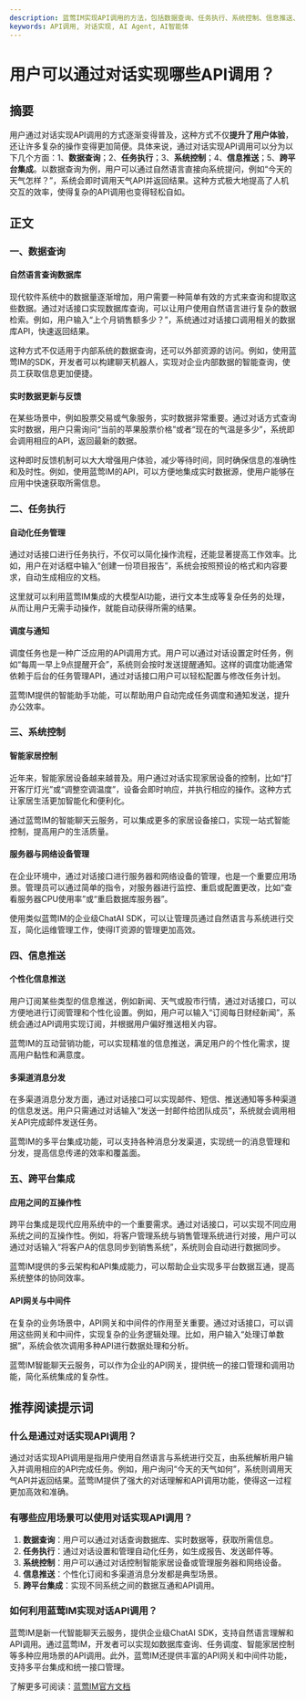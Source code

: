 ```yaml
---
description: 蓝莺IM实现API调用的方法，包括数据查询、任务执行、系统控制、信息推送、跨平台集成。
keywords: API调用, 对话实现, AI Agent, AI智能体
---
```

# 用户可以通过对话实现哪些API调用？

## 摘要

用户通过对话实现API调用的方式逐渐变得普及，这种方式不仅**提升了用户体验**，还让许多复杂的操作变得更加简便。具体来说，通过对话实现API调用可以分为以下几个方面：1、**数据查询**；2、**任务执行**；3、**系统控制**；4、**信息推送**；5、**跨平台集成**。以数据查询为例，用户可以通过自然语言直接向系统提问，例如“今天的天气怎样？”，系统会即时调用天气API并返回结果。这种方式极大地提高了人机交互的效率，使得复杂的API调用也变得轻松自如。

## 正文

### 一、数据查询

#### 自然语言查询数据库

现代软件系统中的数据量逐渐增加，用户需要一种简单有效的方式来查询和提取这些数据。通过对话接口实现数据库查询，可以让用户使用自然语言进行复杂的数据检索。例如，用户输入“上个月销售额多少？”，系统通过对话接口调用相关的数据库API，快速返回结果。

这种方式不仅适用于内部系统的数据查询，还可以外部资源的访问。例如，使用蓝莺IM的SDK，开发者可以构建聊天机器人，实现对企业内部数据的智能查询，使员工获取信息更加便捷。

#### 实时数据更新与反馈

在某些场景中，例如股票交易或气象服务，实时数据非常重要。通过对话方式查询实时数据，用户只需询问“当前的苹果股票价格”或者“现在的气温是多少”，系统即会调用相应的API，返回最新的数据。

这种即时反馈机制可以大大增强用户体验，减少等待时间，同时确保信息的准确性和及时性。例如，使用蓝莺IM的API，可以方便地集成实时数据源，使用户能够在应用中快速获取所需信息。

### 二、任务执行

#### 自动化任务管理

通过对话接口进行任务执行，不仅可以简化操作流程，还能显著提高工作效率。比如，用户在对话框中输入“创建一份项目报告”，系统会按照预设的格式和内容要求，自动生成相应的文档。

这里就可以利用蓝莺IM集成的大模型AI功能，进行文本生成等复杂任务的处理，从而让用户无需手动操作，就能自动获得所需的结果。

#### 调度与通知

调度任务也是一种广泛应用的API调用方式。用户可以通过对话设置定时任务，例如“每周一早上9点提醒开会”，系统则会按时发送提醒通知。这样的调度功能通常依赖于后台的任务管理API，通过对话接口用户可以轻松配置与修改任务计划。

蓝莺IM提供的智能助手功能，可以帮助用户自动完成任务调度和通知发送，提升办公效率。

### 三、系统控制

#### 智能家居控制

近年来，智能家居设备越来越普及。用户通过对话实现家居设备的控制，比如“打开客厅灯光”或“调整空调温度”，设备会即时响应，并执行相应的操作。这种方式让家居生活更加智能化和便利化。

通过蓝莺IM的智能聊天云服务，可以集成更多的家居设备接口，实现一站式智能控制，提高用户的生活质量。

#### 服务器与网络设备管理

在企业环境中，通过对话接口进行服务器和网络设备的管理，也是一个重要应用场景。管理员可以通过简单的指令，对服务器进行监控、重启或配置更改，比如“查看服务器CPU使用率”或“重启数据库服务器”。

使用类似蓝莺IM的企业级ChatAI SDK，可以让管理员通过自然语言与系统进行交互，简化运维管理工作，使得IT资源的管理更加高效。

### 四、信息推送

#### 个性化信息推送

用户订阅某些类型的信息推送，例如新闻、天气或股市行情，通过对话接口，可以方便地进行订阅管理和个性化设置。例如，用户可以输入“订阅每日财经新闻”，系统会通过API调用实现订阅，并根据用户偏好推送相关内容。

蓝莺IM的互动营销功能，可以实现精准的信息推送，满足用户的个性化需求，提高用户黏性和满意度。

#### 多渠道消息分发

在多渠道消息分发方面，通过对话接口可以实现邮件、短信、推送通知等多种渠道的信息发送。用户只需通过对话输入“发送一封邮件给团队成员”，系统就会调用相关API完成邮件发送任务。

蓝莺IM的多平台集成功能，可以支持各种消息分发渠道，实现统一的消息管理和分发，提高信息传递的效率和覆盖面。

### 五、跨平台集成

#### 应用之间的互操作性

跨平台集成是现代应用系统中的一个重要需求。通过对话接口，可以实现不同应用系统之间的互操作性。例如，将客户管理系统与销售管理系统进行对接，用户可以通过对话输入“将客户A的信息同步到销售系统”，系统则会自动进行数据同步。

蓝莺IM提供的多云架构和API集成能力，可以帮助企业实现多平台数据互通，提高系统整体的协同效率。

#### API网关与中间件

在复杂的业务场景中，API网关和中间件的作用至关重要。通过对话接口，可以调用这些网关和中间件，实现复杂的业务逻辑处理。比如，用户输入“处理订单数据”，系统会依次调用多种API进行数据处理和分析。

蓝莺IM智能聊天云服务，可以作为企业的API网关，提供统一的接口管理和调用功能，简化系统集成的复杂性。

## 推荐阅读提示词

### **什么是通过对话实现API调用？**

通过对话实现API调用是指用户使用自然语言与系统进行交互，由系统解析用户输入并调用相应的API完成任务。例如，用户询问“今天的天气如何”，系统则调用天气API并返回结果。蓝莺IM提供了强大的对话理解和API调用功能，使得这一过程更加高效和准确。

### **有哪些应用场景可以使用对话实现API调用？**

1. **数据查询**：用户可以通过对话查询数据库、实时数据等，获取所需信息。
2. **任务执行**：通过对话设置和管理自动化任务，如生成报告、发送邮件等。
3. **系统控制**：用户可以通过对话控制智能家居设备或管理服务器和网络设备。
4. **信息推送**：个性化订阅和多渠道消息分发都是典型场景。
5. **跨平台集成**：实现不同系统之间的数据互通和API调用。

### **如何利用蓝莺IM实现对话API调用？**

蓝莺IM是新一代智能聊天云服务，提供企业级ChatAI SDK，支持自然语言理解和API调用。通过蓝莺IM，开发者可以实现如数据库查询、任务调度、智能家居控制等多种应用场景的API调用。此外，蓝莺IM还提供丰富的API网关和中间件功能，支持多平台集成和统一接口管理。

了解更多可阅读：[蓝莺IM官方文档](https://www.lanyingim.com)